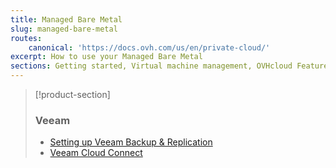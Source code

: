 ```yaml
---
title: Managed Bare Metal
slug: managed-bare-metal
routes:
    canonical: 'https://docs.ovh.com/us/en/private-cloud/'
excerpt: How to use your Managed Bare Metal
sections: Getting started, Virtual machine management, OVHcloud Features, VMware vSphere features, OVHcloud services and options, Maintenance and monitoring
---
```


> [!product-section]
>
> ### Veeam
>
> - [Setting up Veeam Backup & Replication](https://docs.ovh.com/us/en/storage/veeam-backup-replication/)
> - [Veeam Cloud Connect](https://docs.ovh.com/us/en/storage/veeam-cloud-connect/)
>